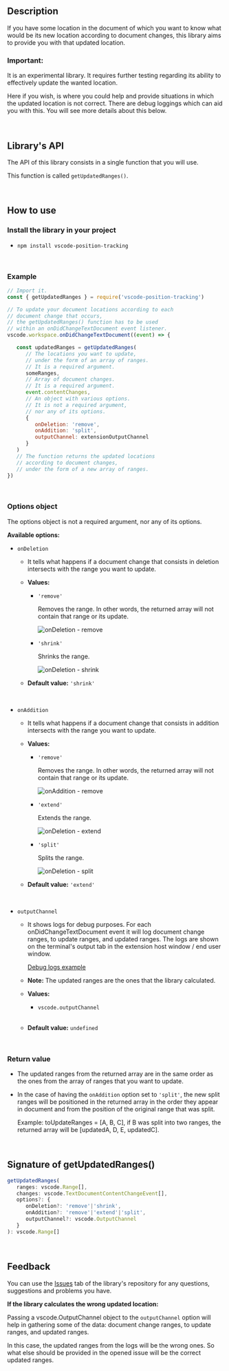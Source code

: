 ## Description

If you have some location in the document of which you want to know what would be its new location according to document changes, this library aims to provide you with that updated location.

### Important: 
It is an experimental library. It requires further testing regarding its ability to effectively update the wanted location.

Here if you wish, is where you could help and provide situations in which the updated location is not correct. There are debug loggings which can aid you with this. You will see more details about this below.

<br>

## Library's API

The API of this library consists in a single function that you will use.

This function is called `getUpdatedRanges()`.

<br>

## How to use

### Install the library in your project

- `npm install vscode-position-tracking`

<br>

### Example

```javascript
// Import it.
const { getUpdatedRanges } = require('vscode-position-tracking')

// To update your document locations according to each
// document change that occurs,
// the getUpdatedRanges() function has to be used 
// within an onDidChangeTextDocument event listener.
vscode.workspace.onDidChangeTextDocument((event) => {

   const updatedRanges = getUpdatedRanges(
      // The locations you want to update,
      // under the form of an array of ranges.
      // It is a required argument.
      someRanges,
      // Array of document changes.
      // It is a required argument.
      event.contentChanges,
      // An object with various options.
      // It is not a required argument,
      // nor any of its options.
      { 
         onDeletion: 'remove',
         onAddition: 'split',
         outputChannel: extensionOutputChannel
      }
   ) 
   // The function returns the updated locations
   // according to document changes,
   // under the form of a new array of ranges.
})
```

<br>

### Options object
The options object is not a required argument, nor any of its options.

**Available options:**

- ```onDeletion```

	- It tells what happens if a document change that consists in deletion intersects with the range you want to update.

	- **Values:**

		- ```'remove'```

			Removes the range. In other words, the returned array will not contain that range or its update.

			![onDeletion - remove](https://media.giphy.com/media/v1.Y2lkPTc5MGI3NjExdXN3b2RqZmtudmlqdHIwbWUxNmRxejg2N2M1OGFpY2dvaXdieWZ6cyZlcD12MV9pbnRlcm5hbF9naWZfYnlfaWQmY3Q9Zw/2sSfY9JKzziEx24x7V/giphy.gif)

		- ```'shrink'```

			Shrinks the range.

			![onDeletion - shrink](https://media.giphy.com/media/v1.Y2lkPTc5MGI3NjExdWNhb283MXBvcHZwZmI5bnZsOGRmYnV5dmhraWpmcDBxbHJ4aXo5MSZlcD12MV9pbnRlcm5hbF9naWZfYnlfaWQmY3Q9Zw/f4QIR9IO7wwozksuuG/giphy.gif)

	- **Default value:** ```'shrink'```

<br>

- ```onAddition```

	- It tells what happens if a document change that consists in addition intersects with the range you want to update.

	- **Values:**

		- ```'remove'```

			Removes the range. In other words, the returned array will not contain that range or its update.

			![onAddition - remove](https://media.giphy.com/media/v1.Y2lkPTc5MGI3NjExc3E5YjNzYmFrMTZjcHdkNWZ1a2dyemlkOXU0NWpxcXpndmE5Zm55cCZlcD12MV9pbnRlcm5hbF9naWZfYnlfaWQmY3Q9Zw/dBJi0ILJwyfbVpCmZI/giphy.gif)
			
		- ```'extend'```

			Extends the range.

			![onDeletion - extend](https://media.giphy.com/media/v1.Y2lkPTc5MGI3NjExeHFldDczYzVocnVrZG5tY3RoenJrNzBwbWhjdXowbTJnaHZ0N2huNiZlcD12MV9pbnRlcm5hbF9naWZfYnlfaWQmY3Q9Zw/cJw0A37IKb4iwVkQXQ/giphy.gif)

		- ```'split'```

			Splits the range.

			![onDeletion - split](https://media.giphy.com/media/v1.Y2lkPTc5MGI3NjExenkwdDE2OXAyajVxcmQwOTB1eHd2aXF2dmZ1aTEzYnp1amR1anVpNiZlcD12MV9pbnRlcm5hbF9naWZfYnlfaWQmY3Q9Zw/zNIbL1extQDatz6Fav/giphy.gif)

	- **Default value:** ```'extend'```

<br>

- ```outputChannel```

	- It shows logs for debug purposes. For each onDidChangeTextDocument event it will log document change ranges, to update ranges, and updated ranges. The logs are shown on the terminal's output tab in the extension host window / end user window.
	
		[Debug logs example](https://drive.google.com/file/d/15jn8KgiYN9JcnVbSgmdnui5lAJ4rr9EM/view?usp=sharing)

	- **Note:**  The updated ranges are the ones that the library calculated.

	- **Values:**

		- ```vscode.outputChannel```

		<br>

	- **Default value:** ```undefined```

<br>
	
### Return value

- The updated ranges from the returned array are in the same order as the ones from the array of ranges that you want to update.

- In the case of having the ```onAddition``` option set to ```'split'```, the new split ranges will be positioned in the returned array in the order they appear in document and from the position of the original range that was split.

	Example: toUpdateRanges = [A, B, C], if B was split into two ranges, the returned array will be [updatedA, D, E, updatedC].



<br>

## Signature of getUpdatedRanges()

```javascript
getUpdatedRanges(
   ranges: vscode.Range[],
   changes: vscode.TextDocumentContentChangeEvent[],
   options?: {
      onDeletion?: 'remove'|'shrink',
      onAddition?: 'remove'|'extend'|'split',
      outputChannel?: vscode.OutputChannel
   }
): vscode.Range[]
```

<br>

## Feedback

You can use the [Issues](https://github.com/srares13/vscode-position-tracking/issues) tab of the library's repository for any questions, suggestions and problems you have.

**If the library calculates the wrong updated location:**

Passing a vscode.OutputChannel object to the ```outputChannel``` option will help in gathering some of the data: document change ranges, to update ranges, and updated ranges.

In this case, the updated ranges from the logs will be the wrong ones. So what else should be provided in the opened issue will be the correct updated ranges.
